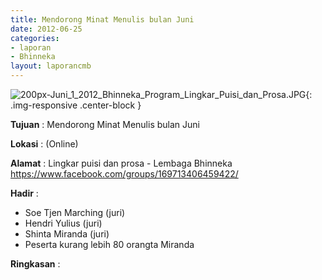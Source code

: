 ```yaml
---
title: Mendorong Minat Menulis bulan Juni
date: 2012-06-25
categories:
- laporan
- Bhinneka
layout: laporancmb
---
```

	
![200px-Juni_1_2012_Bhinneka_Program_Lingkar_Puisi_dan_Prosa.JPG](/uploads/200px-Juni_1_2012_Bhinneka_Program_Lingkar_Puisi_dan_Prosa.JPG){: .img-responsive .center-block }	
	
**Tujuan** :	Mendorong Minat Menulis bulan Juni
	
**Lokasi** :	(Online)
	
**Alamat** : 	Lingkar puisi dan prosa - Lembaga Bhinneka https://www.facebook.com/groups/169713406459422/
	
**Hadir** :	
*	Soe Tjen Marching (juri)
*	Hendri Yulius (juri)
*	Shinta Miranda (juri)
*	Peserta kurang lebih 80 orangta Miranda

**Ringkasan** :	
